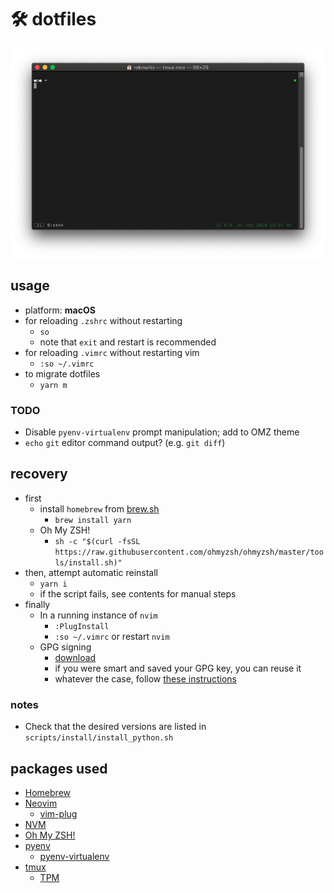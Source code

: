 # 🛠 dotfiles

![Current terminal appearance](./current_terminal.png)

## usage

- platform: **macOS**
- for reloading `.zshrc` without restarting
  - `so`
  - note that `exit` and restart is recommended
- for reloading `.vimrc` without restarting vim
  - `:so ~/.vimrc`
- to migrate dotfiles
  - `yarn m`

### TODO

- Disable `pyenv-virtualenv` prompt manipulation; add to OMZ theme
- `echo` `git` editor command output? (e.g. `git diff`)

## recovery

- first
  - install `homebrew` from [brew.sh](https://brew.sh)
    - `brew install yarn`
  - Oh My ZSH!
    - `sh -c "$(curl -fsSL https://raw.githubusercontent.com/ohmyzsh/ohmyzsh/master/tools/install.sh)"`
- then, attempt automatic reinstall
  - `yarn i`
  - if the script fails, see contents for manual steps
- finally
  - In a running instance of `nvim`
    - `:PlugInstall`
    - `:so ~/.vimrc` or restart `nvim`
  - GPG signing
    - [download](https://gpgtools.org/)
    - if you were smart and saved your GPG key, you can reuse it
    - whatever the case, follow [these instructions](https://help.github.com/en/articles/managing-commit-signature-verification)

### notes

- Check that the desired versions are listed in `scripts/install/install_python.sh`

## packages used

- [Homebrew](https://brew.sh)
- [Neovim](https://neovim.io/)
  - [vim-plug](https://github.com/junegunn/vim-plug)
- [NVM](https://github.com/nvm-sh/nvm)
- [Oh My ZSH!](https://ohmyz.sh/)
- [pyenv](https://github.com/pyenv/pyenv)
  - [pyenv-virtualenv](https://github.com/pyenv/pyenv-virtualenv)
- [tmux](https://github.com/tmux/tmux/)
  - [TPM](https://github.com/tmux-plugins/tpm)
